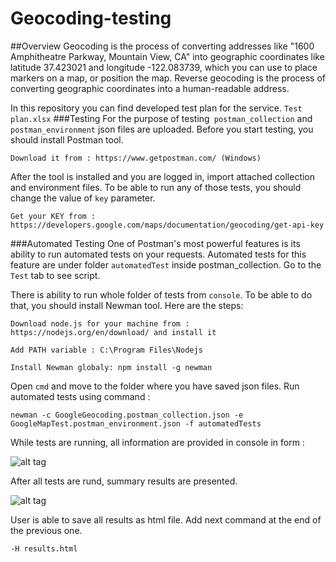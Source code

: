# Geocoding-testing
##Overview
Geocoding is the process of converting addresses like "1600 Amphitheatre Parkway, Mountain View, CA" into geographic coordinates like latitude 37.423021 and longitude -122.083739, which you can use to place markers on a map, or position the map.
Reverse geocoding is the process of converting geographic coordinates into a human-readable address. 

In this repository you can find developed test plan for the service. 
```Test plan.xlsx```
###Testing
For the purpose of testing``` postman_collection``` and ```postman_environment``` json files are uploaded. Before you start testing, you should install Postman tool.
```
Download it from : https://www.getpostman.com/ (Windows)
```
After the tool is installed and you are logged in, import attached collection and environment files. To be able to run any of those tests, you should change the value of ```key``` parameter.
```
Get your KEY from : https://developers.google.com/maps/documentation/geocoding/get-api-key
```
###Automated Testing
One of Postman's most powerful features is its ability to run automated tests on your requests. Automated tests for this feature are under folder ```automatedTest``` inside postman_collection. Go to the ```Test``` tab to see script.

There is ability to run whole folder of tests from ```console```. To be able to do that, you should install Newman tool. Here are the steps:
```
Download node.js for your machine from :  https://nodejs.org/en/download/ and install it 
```
```
Add PATH variable : C:\Program Files\Nodejs
```
```
Install Newman globaly: npm install -g newman
```
Open ```cmd``` and move to the folder where you have saved json files. Run automated tests using command :
```
newman -c GoogleGeocoding.postman_collection.json -e GoogleMapTest.postman_environment.json -f automatedTests
```
While tests are running, all information are provided in console in form :

![alt tag](https://github.com/alma1234/Geocoding-testing/blob/master/testDetails.png)

After all tests are rund, summary results are presented.

![alt tag](https://github.com/alma1234/Geocoding-testing/blob/master/summary.png)

User is able to save all results as html file. Add next command at the end of the previous one.
```
-H results.html
```
